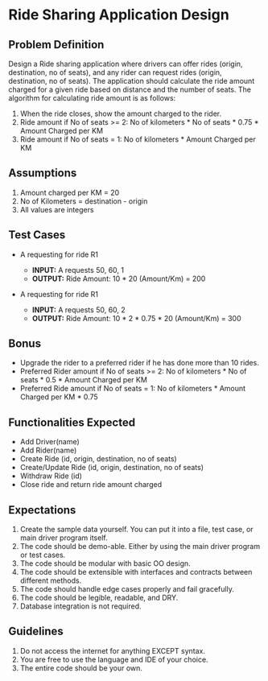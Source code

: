 # Ride Sharing Application Design

## Problem Definition
Design a Ride sharing application where drivers can offer rides (origin, destination, no of seats), and any rider can request rides (origin, destination, no of seats). The application should calculate the ride amount charged for a given ride based on distance and the number of seats. The algorithm for calculating ride amount is as follows:
1. When the ride closes, show the amount charged to the rider.
2. Ride amount if No of seats >= 2: No of kilometers * No of seats * 0.75 * Amount Charged per KM
3. Ride amount if No of seats = 1: No of kilometers * Amount Charged per KM

## Assumptions
1. Amount charged per KM = 20
2. No of Kilometers = destination - origin
3. All values are integers

## Test Cases
- A requesting for ride R1
    - **INPUT:** A requests 50, 60, 1
    - **OUTPUT:** Ride Amount: 10 * 20 (Amount/Km) = 200

- A requesting for ride R1
    - **INPUT:** A requests 50, 60, 2
    - **OUTPUT:** Ride Amount: 10 * 2 * 0.75 * 20 (Amount/Km) = 300

## Bonus
- Upgrade the rider to a preferred rider if he has done more than 10 rides.
- Preferred Rider amount if No of seats >= 2: No of kilometers * No of seats * 0.5 * Amount Charged per KM
- Preferred Ride amount if No of seats = 1: No of kilometers * Amount Charged per KM * 0.75

## Functionalities Expected
- Add Driver(name)
- Add Rider(name)
- Create Ride (id, origin, destination, no of seats)
- Create/Update Ride (id, origin, destination, no of seats)
- Withdraw Ride (id)
- Close ride and return ride amount charged

## Expectations
1. Create the sample data yourself. You can put it into a file, test case, or main driver program itself.
2. The code should be demo-able. Either by using the main driver program or test cases.
3. The code should be modular with basic OO design.
4. The code should be extensible with interfaces and contracts between different methods.
5. The code should handle edge cases properly and fail gracefully.
6. The code should be legible, readable, and DRY.
7. Database integration is not required.

## Guidelines
1. Do not access the internet for anything EXCEPT syntax.
2. You are free to use the language and IDE of your choice.
3. The entire code should be your own.
